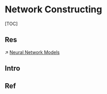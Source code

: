 # Network Constructing

[TOC]



## Res
↗ [Neural Network Models](../../🗿%20Neural%20Network%20Models/Neural%20Network%20Models.md)



## Intro



## Ref

